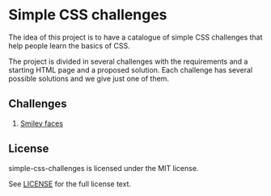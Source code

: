 # Simple CSS challenges

The idea of this project is to have a catalogue of simple CSS challenges that
help people learn the basics of CSS.

The project is divided in several challenges with the requirements and a
starting HTML page and a proposed solution. Each challenge has several possible
solutions and we give just one of them.

## Challenges

1. [Smiley faces](./challenges/1/README.md)

## License

simple-css-challenges is licensed under the MIT license.

See [LICENSE](./LICENSE) for the full license text.
